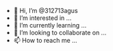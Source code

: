 - 👋 Hi, I’m @312713agus
- 👀 I’m interested in ...
- 🌱 I’m currently learning ...
- 💞️ I’m looking to collaborate on ...
- 📫 How to reach me ...

<!---
312713agus/312713agus is a ✨ special ✨ repository because its `README.md` (this file) appears on your GitHub profile.
You can click the Preview link to take a look at your changes.
--->

